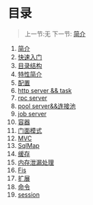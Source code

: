 # 目录

   > 上一节:无
   > 下一节: [简介](<1.2.md>)

  1. [简介](1.1.md)
  2. [快速入门](1.2.md)
  3. [目录结构](1.3.md)
  4. [特性简介](1.4.md)
  5. [配置](1.5.md)
  6. [http server && task](1.6.md)
  7. [rpc server](1.7.md)
  8. [pool server&&连接池](1.8.md)
  9. [job server](1.9.md)
  10. [容器](2.0.md)
  11. [门面模式](2.1.md)
  12. [MVC](2.2.md)
  13. [SqlMap](2.3.md)
  14. [缓存](2.4.md)
  16. [内存泄漏处理](2.5.md)
  15. [Fis](2.6.md)
  16. [扩展](2.7.md)
  17. [命令](2.8.md)
  18. [session](2.9.md)
